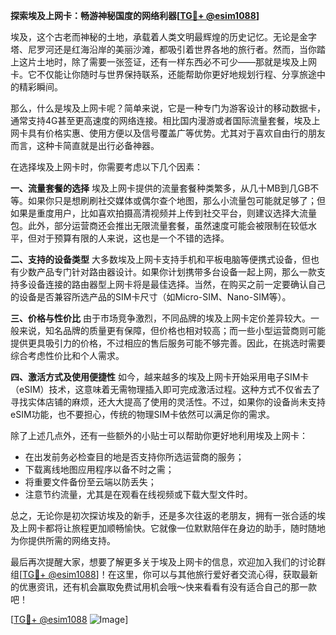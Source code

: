 **探索埃及上网卡：畅游神秘国度的网络利器[[TG💪+ @esim1088](https://t.me/s/esim1088)]**

埃及，这个古老而神秘的土地，承载着人类文明最辉煌的历史记忆。无论是金字塔、尼罗河还是红海沿岸的美丽沙滩，都吸引着世界各地的旅行者。然而，当你踏上这片土地时，除了需要一张签证，还有一样东西必不可少——那就是埃及上网卡。它不仅能让你随时与世界保持联系，还能帮助你更好地规划行程、分享旅途中的精彩瞬间。

那么，什么是埃及上网卡呢？简单来说，它是一种专门为游客设计的移动数据卡，通常支持4G甚至更高速度的网络连接。相比国内漫游或者国际流量套餐，埃及上网卡具有价格实惠、使用方便以及信号覆盖广等优势。尤其对于喜欢自由行的朋友而言，这种卡简直就是出行必备神器。

在选择埃及上网卡时，你需要考虑以下几个因素：

**一、流量套餐的选择**
埃及上网卡提供的流量套餐种类繁多，从几十MB到几GB不等。如果你只是想刷刷社交媒体或偶尔查个地图，那么小流量包可能就足够了；但如果是重度用户，比如喜欢拍摄高清视频并上传到社交平台，则建议选择大流量包。此外，部分运营商还会推出无限流量套餐，虽然速度可能会被限制在较低水平，但对于预算有限的人来说，这也是一个不错的选择。

**二、支持的设备类型**
大多数埃及上网卡支持手机和平板电脑等便携式设备，但也有少数产品专门针对路由器设计。如果你计划携带多台设备一起上网，那么一款支持多设备连接的路由器型上网卡将是最佳选择。当然，在购买之前一定要确认自己的设备是否兼容所选产品的SIM卡尺寸（如Micro-SIM、Nano-SIM等）。

**三、价格与性价比**
由于市场竞争激烈，不同品牌的埃及上网卡定价差异较大。一般来说，知名品牌的质量更有保障，但价格也相对较高；而一些小型运营商则可能提供更具吸引力的价格，不过相应的售后服务可能不够完善。因此，在挑选时需要综合考虑性价比和个人需求。

**四、激活方式及使用便捷性**
如今，越来越多的埃及上网卡开始采用电子SIM卡（eSIM）技术，这意味着无需物理插入即可完成激活过程。这种方式不仅省去了寻找实体店铺的麻烦，还大大提高了使用的灵活性。不过，如果你的设备尚未支持eSIM功能，也不要担心，传统的物理SIM卡依然可以满足你的需求。

除了上述几点外，还有一些额外的小贴士可以帮助你更好地利用埃及上网卡：
- 在出发前务必检查目的地是否支持你所选运营商的服务；
- 下载离线地图应用程序以备不时之需；
- 将重要文件备份至云端以防丢失；
- 注意节约流量，尤其是在观看在线视频或下载大型文件时。

总之，无论你是初次探访埃及的新手，还是多次往返的老朋友，拥有一张合适的埃及上网卡都将让旅程更加顺畅愉快。它就像一位默默陪伴在身边的助手，随时随地为你提供所需的网络支持。

最后再次提醒大家，想要了解更多关于埃及上网卡的信息，欢迎加入我们的讨论群组[[TG💪+ @esim1088](https://t.me/s/esim1088)]！在这里，你可以与其他旅行爱好者交流心得，获取最新的优惠资讯，还有机会赢取免费试用机会哦～快来看看有没有适合自己的那一款吧！

[[TG💪+ @esim1088](https://t.me/s/esim1088) ![Image](https://i.postimg.cc/4NQfJmqS/Snipaste-2025-05-13-00-14-12.png)]